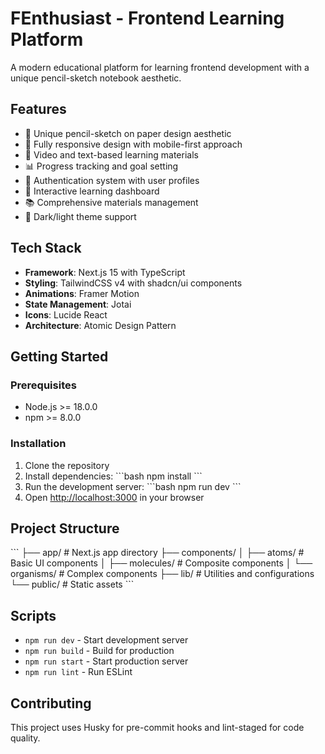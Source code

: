 # FEnthusiast - Frontend Learning Platform

A modern educational platform for learning frontend development with a unique pencil-sketch notebook aesthetic.

## Features

- 🎨 Unique pencil-sketch on paper design aesthetic
- 📱 Fully responsive design with mobile-first approach
- 🎥 Video and text-based learning materials
- 📊 Progress tracking and goal setting
- 🔐 Authentication system with user profiles
- 🎯 Interactive learning dashboard
- 📚 Comprehensive materials management
- 🌙 Dark/light theme support

## Tech Stack

- **Framework**: Next.js 15 with TypeScript
- **Styling**: TailwindCSS v4 with shadcn/ui components
- **Animations**: Framer Motion
- **State Management**: Jotai
- **Icons**: Lucide React
- **Architecture**: Atomic Design Pattern

## Getting Started

### Prerequisites

- Node.js >= 18.0.0
- npm >= 8.0.0

### Installation

1. Clone the repository
2. Install dependencies:
   \`\`\`bash
   npm install
   \`\`\`
3. Run the development server:
   \`\`\`bash
   npm run dev
   \`\`\`
4. Open [http://localhost:3000](http://localhost:3000) in your browser

## Project Structure

\`\`\`
├── app/                    # Next.js app directory
├── components/
│   ├── atoms/             # Basic UI components
│   ├── molecules/         # Composite components
│   └── organisms/         # Complex components
├── lib/                   # Utilities and configurations
└── public/               # Static assets
\`\`\`

## Scripts

- `npm run dev` - Start development server
- `npm run build` - Build for production
- `npm run start` - Start production server
- `npm run lint` - Run ESLint

## Contributing

This project uses Husky for pre-commit hooks and lint-staged for code quality.
